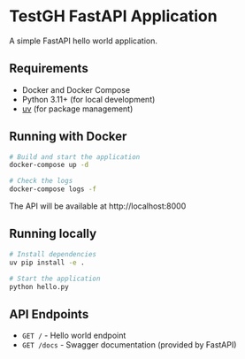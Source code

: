 # TestGH FastAPI Application

A simple FastAPI hello world application.

## Requirements

- Docker and Docker Compose
- Python 3.11+ (for local development)
- [uv](https://github.com/astral-sh/uv) (for package management)

## Running with Docker

```bash
# Build and start the application
docker-compose up -d

# Check the logs
docker-compose logs -f
```

The API will be available at http://localhost:8000

## Running locally

```bash
# Install dependencies
uv pip install -e .

# Start the application
python hello.py
```

## API Endpoints

- `GET /` - Hello world endpoint
- `GET /docs` - Swagger documentation (provided by FastAPI)
